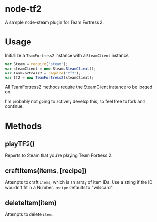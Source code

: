 node-tf2
========

A sample node-steam plugin for Team Fortress 2.

# Usage

Initialize a `TeamFortress2` instance with a `SteamClient` instance.

```js
var Steam = require('steam');
var steamClient = new Steam.SteamClient();
var TeamFortress2 = require('tf2');
var tf2 = new TeamFortress2(steamClient);
```

All TeamFortress2 methods require the SteamClient instance to be logged on.

I'm probably not going to actively develop this, so feel free to fork and continue.

# Methods

## playTF2()

Reports to Steam that you're playing Team Fortress 2.

## craftItems(items, [recipe])

Attempts to craft `items`, which is an array of item IDs. Use a string if the ID wouldn't fit in a Number. `recipe` defaults to "wildcard".

## deleteItem(item)

Attempts to delete `item`.
